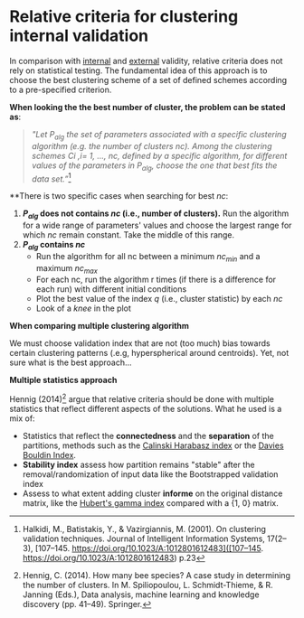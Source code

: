 # Relative criteria for clustering internal validation

In comparison with [internal](../10) and [external](../20) validity, relative criteria does not rely on statistical testing. 
The fundamental idea of this approach is to choose the best clustering scheme of a set of defined schemes according to a pre-specified criterion.

**When looking the the best number of cluster, the problem can be stated
as**:

> *"Let $P_{alg}$ the set of parameters associated with a specific clustering algorithm (e.g. the number of clusters nc). 
> Among the clustering schemes Ci ,i= 1, ..., nc, defined by a specific algorithm, for different values of the 
> parameters in $P_{alg}$, choose the one that best fits the data set.”*[^ref1]

**There is two specific cases when searching for best $nc$:

1. **$P_{alg}$ does not contains $nc$ (i.e., number of clusters).** Run the algorithm for a wide range of parameters' values and choose the largest range for which $nc$ remain constant. Take the middle of this range.
2. **$P_{alg}$ contains $nc$**
	- Run the algorithm for all nc between a minimum $nc_{min}$ and a maximum $nc_{max}$
	- For each nc, run the algorithm r times (if there is a difference for each run) with different initial conditions
	- Plot the best value of the index $q$ (i.e., cluster statistic) by each $nc$
	- Look of a *knee* in the plot

**When comparing multiple clustering algorithm**

We must choose validation index that are not (too much) bias towards
certain clustering patterns (.e.g, hyperspherical around centroids).
Yet, not sure what is the best approach...

**Multiple statistics approach**

Hennig (2014)[^ref2] argue that relative criteria should be done with
multiple statistics that reflect different aspects of the
solutions. What he used is a mix of:

- Statistics that reflect the **connectedness** and the **separation** of the partitions, methods such as the [Calinski Harabasz index](../24) or the [Davies Bouldin Index](../25).
- **Stability index** assess how partition remains "stable" after the removal/randomization of input data like the Bootstrapped validation index
- Assess to what extent adding cluster **informe** on the original
  distance matrix, like the [Hubert's gamma index](../22) compared with
  a {1, 0} matrix.

[^ref1]: Halkidi, M., Batistakis, Y., & Vazirgiannis, M. (2001). On clustering validation techniques. Journal of Intelligent Information Systems, 17(2–3), [107–145. https://doi.org/10.1023/A:1012801612483]([107–145. https://doi.org/10.1023/A:1012801612483) p.23
[^ref2]: Hennig, C. (2014). How many bee species? A case study in determining the number of clusters. In M. Spiliopoulou, L. Schmidt-Thieme, & R. Janning (Eds.), Data analysis, machine learning and knowledge discovery (pp. 41–49). Springer.

